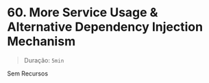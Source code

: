 # 60. More Service Usage & Alternative Dependency Injection Mechanism

> Duração: `5min`

Sem Recursos
